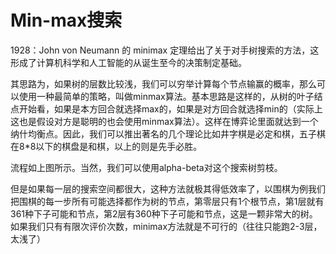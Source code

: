 

<!--
 * @version:
 * @Author:  StevenJokess（蔡舒起） https://github.com/StevenJokess
 * @Date: 2023-03-21 22:26:00
 * @LastEditors:  StevenJokess（蔡舒起） https://github.com/StevenJokess
 * @LastEditTime: 2023-03-21 22:26:06
 * @Description:
 * @Help me: 如有帮助，请赞助，失业3年了。![支付宝收款码](https://github.com/StevenJokess/d2rl/blob/master/img/%E6%94%B6.jpg)
 * @TODO::
 * @Reference:
-->
# Min-max搜索

1928：John von Neumann 的 minimax 定理给出了关于对手树搜索的方法，这形成了计算机科学和人工智能的从诞生至今的决策制定基础。

其思路为，如果树的层数比较浅，我们可以穷举计算每个节点输赢的概率，那么可以使用一种最简单的策略，叫做minmax算法。基本思路是这样的，从树的叶子结点开始看，如果是本方回合就选择max的，如果是对方回合就选择min的（实际上这也是假设对方是聪明的也会使用minmax算法）。这样在博弈论里面就达到一个纳什均衡点。因此，我们可以推出著名的几个理论比如井字棋是必定和棋，五子棋在8*8以下的棋盘是和棋，以上的则是先手必胜。


流程如上图所示。当然，我们可以使用alpha-beta对这个搜索树剪枝。

但是如果每一层的搜索空间都很大，这种方法就极其得低效率了，以围棋为例我们把围棋的每一步所有可能选择都作为树的节点，第零层只有1个根节点，第1层就有361种下子可能和节点，第2层有360种下子可能和节点，这是一颗非常大的树。如果我们只有有限次评价次数，minimax方法就是不可行的（往往只能跑2-3层，太浅了）

[1]: https://zhuanlan.zhihu.com/p/520638488
